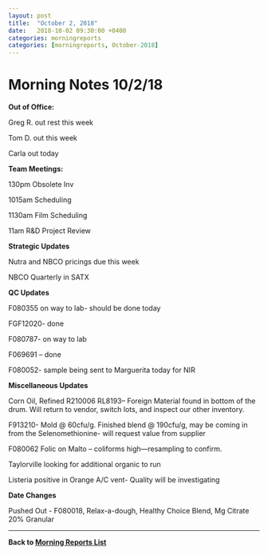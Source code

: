 ```yaml
---
layout: post
title:  "October 2, 2018"
date:   2018-10-02 09:30:00 +0400
categories: morningreports
categories: [morningreports, October-2018] 
---
```

# Morning Notes 10/2/18

**Out of Office:**

Greg R. out rest this week

Tom D. out this week

Carla out today

**Team Meetings:**

130pm Obsolete Inv

1015am Scheduling

1130am Film Scheduling

11am R&D Project Review

**Strategic Updates**

Nutra and NBCO pricings due this week

NBCO Quarterly in SATX

**QC Updates**

F080355 on way to lab- should be done today

FGF12020- done

F080787- on way to lab

F069691 – done

F080052- sample being sent to Marguerita today for NIR

**Miscellaneous Updates**

Corn Oil, Refined R210006 RL8193– Foreign Material found in bottom of the drum.
Will return to vendor, switch lots, and inspect our other inventory.

F913210- Mold \@ 60cfu/g. Finished blend \@ 190cfu/g, may be coming in from the
Selenomethionine- will request value from supplier

F080062 Folic on Malto – coliforms high—resampling to confirm.

Taylorville looking for additional organic to run

Listeria positive in Orange A/C vent- Quality will be investigating

**Date Changes**

Pushed Out - F080018, Relax-a-dough, Healthy Choice Blend, Mg Citrate 20%
Granular

___ 

**[<i class="fas fa-chevron-left"></i>](/morningreports/index.html) Back to  [Morning Reports List](/morningreports/index.html "Morning Reports")**